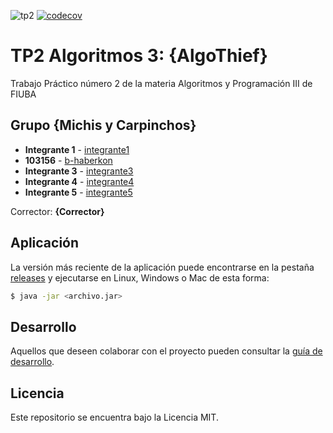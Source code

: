 ![tp2](https://github.com/b-haberkon/TP2-AyPIII/actions/workflows/build.yml/badge.svg) [![codecov](https://codecov.io/gh/b-haberkon/TP2-AyPIII/branch/master/graph/badge.svg)](https://codecov.io/gh/b-haberkon/TP2-AyPIII)

# TP2 Algoritmos 3: {AlgoThief} 

Trabajo Práctico número 2 de la materia Algoritmos y Programación III de FIUBA

## Grupo {Michis y Carpinchos}

* **Integrante 1** - [integrante1](https://github.com/integrante1)
* **103156** - [b-haberkon](https://github.com/b-haberkon)
* **Integrante 3** - [integrante3](https://github.com/integrante3)
* **Integrante 4** - [integrante4](https://github.com/integrante4)
* **Integrante 5** - [integrante5](https://github.com/integrante5)

Corrector: **{Corrector}**

## Aplicación

La versión más reciente de la aplicación puede encontrarse en la pestaña [releases](https://github.com/b-haberkon/TP2-AyPIII/releases/latest) y ejecutarse en Linux, Windows o Mac de esta forma:

```bash
$ java -jar <archivo.jar>
```

## Desarrollo

Aquellos que deseen colaborar con el proyecto pueden consultar la [guía de desarrollo](./docs/Desarrollo.md).

## Licencia

Este repositorio se encuentra bajo la Licencia MIT.
